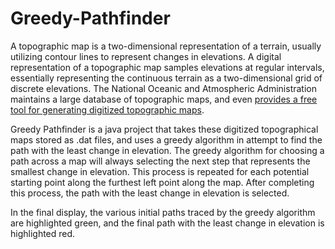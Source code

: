 # Greedy-Pathfinder
A topographic map is a two-dimensional representation of a terrain, usually utilizing contour lines to represent changes in elevations. A digital representation of a topographic map samples elevations at regular intervals, essentially representing the continuous terrain as a two-dimensional grid of discrete elevations. The National Oceanic and Atmospheric Administration maintains a large database of topographic maps, and even [provides a free tool for generating digitized topographic maps](https://maps.ngdc.noaa.gov/viewers/grid-extract/index.html).

Greedy Pathfinder is a java project that takes these digitized topographical maps stored as .dat files, and uses a greedy algorithm in attempt to find the path with the least change in elevation. The greedy algorithm for choosing a path across a map will always selecting the next step that represents the smallest change in elevation. This process is repeated for each potential starting point along the furthest left point along the map. After completing this process, the path with the least change in elevation is selected.

In the final display, the various initial paths traced by the greedy algorithm are highlighted green, and the final path with the least change in elevation is highlighted red.
